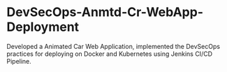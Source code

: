 # DevSecOps-Anmtd-Cr-WebApp-Deployment
Developed a Animated Car Web Application, implemented the DevSecOps practices for deploying on Docker and Kubernetes using Jenkins CI/CD Pipeline.
